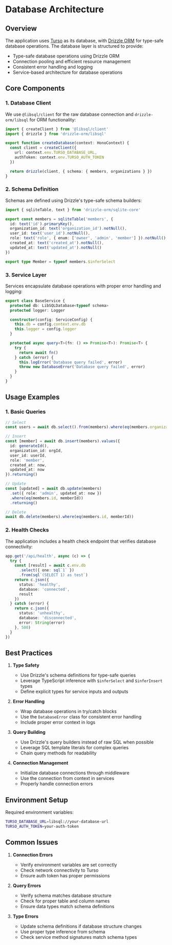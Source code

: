 # Database Architecture

## Overview

The application uses [Turso](https://turso.tech) as its database, with [Drizzle ORM](https://orm.drizzle.team) for type-safe database operations. The database layer is structured to provide:

- Type-safe database operations using Drizzle ORM
- Connection pooling and efficient resource management
- Consistent error handling and logging
- Service-based architecture for database operations

## Core Components

### 1. Database Client

We use `@libsql/client` for the raw database connection and `drizzle-orm/libsql` for ORM functionality:

```typescript
import { createClient } from '@libsql/client'
import { drizzle } from 'drizzle-orm/libsql'

export function createDatabase(context: HonoContext) {
  const client = createClient({
    url: context.env.TURSO_DATABASE_URL,
    authToken: context.env.TURSO_AUTH_TOKEN
  })

  return drizzle(client, { schema: { members, organizations } })
}
```

### 2. Schema Definition

Schemas are defined using Drizzle's type-safe schema builders:

```typescript
import { sqliteTable, text } from 'drizzle-orm/sqlite-core'

export const members = sqliteTable('members', {
  id: text('id').primaryKey(),
  organization_id: text('organization_id').notNull(),
  user_id: text('user_id').notNull(),
  role: text('role', { enum: ['owner', 'admin', 'member'] }).notNull(),
  created_at: text('created_at').notNull(),
  updated_at: text('updated_at').notNull()
})

export type Member = typeof members.$inferSelect
```

### 3. Service Layer

Services encapsulate database operations with proper error handling and logging:

```typescript
export class BaseService {
  protected db: LibSQLDatabase<typeof schema>
  protected logger: Logger

  constructor(config: ServiceConfig) {
    this.db = config.context.env.db
    this.logger = config.logger
  }

  protected async query<T>(fn: () => Promise<T>): Promise<T> {
    try {
      return await fn()
    } catch (error) {
      this.logError('Database query failed', error)
      throw new DatabaseError('Database query failed', error)
    }
  }
}
```

## Usage Examples

### 1. Basic Queries

```typescript
// Select
const users = await db.select().from(members).where(eq(members.organization_id, orgId))

// Insert
const [member] = await db.insert(members).values({
  id: generateId(),
  organization_id: orgId,
  user_id: userId,
  role: 'member',
  created_at: now,
  updated_at: now
}).returning()

// Update
const [updated] = await db.update(members)
  .set({ role: 'admin', updated_at: now })
  .where(eq(members.id, memberId))
  .returning()

// Delete
await db.delete(members).where(eq(members.id, memberId))
```

### 2. Health Checks

The application includes a health check endpoint that verifies database connectivity:

```typescript
app.get('/api/health', async (c) => {
  try {
    const [result] = await c.env.db
      .select({ one: sql`1` })
      .from(sql`(SELECT 1) as test`)
    return c.json({ 
      status: 'healthy', 
      database: 'connected',
      result 
    })
  } catch (error) {
    return c.json({ 
      status: 'unhealthy', 
      database: 'disconnected',
      error: String(error) 
    }, 500)
  }
})
```

## Best Practices

1. **Type Safety**
   - Use Drizzle's schema definitions for type-safe queries
   - Leverage TypeScript inference with `$inferSelect` and `$inferInsert` types
   - Define explicit types for service inputs and outputs

2. **Error Handling**
   - Wrap database operations in try/catch blocks
   - Use the `DatabaseError` class for consistent error handling
   - Include proper error context in logs

3. **Query Building**
   - Use Drizzle's query builders instead of raw SQL when possible
   - Leverage SQL template literals for complex queries
   - Chain query methods for readability

4. **Connection Management**
   - Initialize database connections through middleware
   - Use the connection from context in services
   - Properly handle connection errors

## Environment Setup

Required environment variables:
```bash
TURSO_DATABASE_URL=libsql://your-database-url
TURSO_AUTH_TOKEN=your-auth-token
```

## Common Issues

1. **Connection Errors**
   - Verify environment variables are set correctly
   - Check network connectivity to Turso
   - Ensure auth token has proper permissions

2. **Query Errors**
   - Verify schema matches database structure
   - Check for proper table and column names
   - Ensure data types match schema definitions

3. **Type Errors**
   - Update schema definitions if database structure changes
   - Use proper type inference from schema
   - Check service method signatures match schema types
``` 